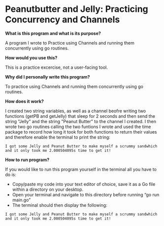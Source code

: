 <h1>Peanutbutter and Jelly: Practicing Concurrency and Channels</h1>

**What is this program and what is its purpose?**

A program I wrote to Practice using Channels and running them concurrently using go routines. 

**How would you use this?**

This is a practice excercise, not a user-facing tool.

**Why did I personally write this program?**

To practice using Channels and running them concurrently using go routines. 

**How does it work?** 

I created two string variables, as well as a channel beofre writing two functions (getPB and getJelly) that sleep for 2 seconds and then send the string "Jelly" and the string "Peanut Butter" to the channel I created. I then wrote two go routines calling the two funtions I wrote and used the time package to record how long it took for both functions to return their values and therefore enable the terminal to print the string: 

```
I got some Jelly and Peanut Butter to make myself a scrummy sandwhich and it only took me 2.000504095s time to get it!

```

**How to run program?**

If you would like to run this program yourself in the terminal all you have to do is: 
- Copy/paste my code into your text editor of choice, save it as a Go file within a directory on your desktop. 
- Open your terminal and navigate to this directory before running “go run main.go” 
- The terminal should then display the following:

```
I got some Jelly and Peanut Butter to make myself a scrummy sandwhich and it only took me 2.000504095s time to get it!

```
